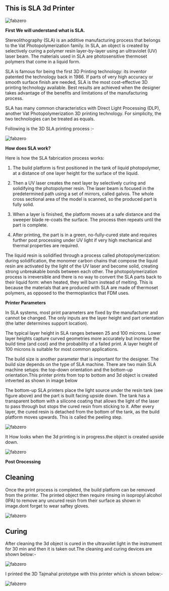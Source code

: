 
## This is SLA 3d Printer

![fabzero](img/slprinter.jpg)

**First We will understand what is SLA.**

Stereolithography (SLA) is an additive manufacturing process that belongs to the Vat Photopolymerization family. In SLA, an object is created by selectively curing a polymer resin layer-by-layer using an ultraviolet (UV) laser beam. The materials used in SLA are photosensitive thermoset polymers that come in a liquid form.

SLA is famous for being the first 3D Printing technology: its inventor patented the technology back in 1986. If parts of very high accuracy or smooth surface finish are needed, SLA is the most cost-effective 3D printing technology available. Best results are achieved when the designer takes advantage of the benefits and limitations of the manufacturing process.

SLA has many common characteristics with Direct Light Processing (DLP), another Vat Photopolymerization 3D printing technology. For simplicity, the two technologies can be treated as equals.

Following is the 3D SLA printing process :-

![fabzero](img/slaprocess.jpg)

**How does SLA work?**

Here is how the SLA fabrication process works:

1) The build platform is first positioned in the tank of liquid photopolymer, at a distance of one layer height for the surface of the liquid.

2) Then a UV laser creates the next layer by selectively curing and solidifying the photopolymer resin. The laser beam is focused in the predetermined path using a set of mirrors, called galvos. The whole cross sectional area of the model is scanned, so the produced part is fully solid.

3) When a layer is finished, the platform moves at a safe distance and the sweeper blade re-coats the surface. The process then repeats until the part is complete.

4) After printing, the part is in a green, no-fully-cured state and requires further post processing under UV light if very high mechanical and thermal properties are required.

The liquid resin is solidified through a process called photopolymerization: during solidification, the monomer carbon chains that compose the liquid resin are activated by the light of the UV laser and become solid, creating strong unbreakable bonds between each other. The photopolymerization process is irreversible and there is no way to convert the SLA parts back to their liquid form: when heated, they will burn instead of melting. This is because the materials that are produced with SLA are made of thermoset polymers, as opposed to the thermoplastics that FDM uses.


**Printer Parameters**

In SLA systems, most print parameters are fixed by the manufacturer and cannot be changed. The only inputs are the layer height and part orientation (the latter determines support location).

The typical layer height in SLA ranges between 25 and 100 microns. Lower layer heights capture curved geometries more accurately but increase the build time (and cost) and the probability of a failed print. A layer height of 100 microns is suitable for most common applications.

The build size is another parameter that is important for the designer. The build size depends on the type of SLA machine. There are two main SLA machine setups: the top-down orientation and the bottom-up orientation.This printer prints from top to bottom and 3d object is created intverted as shown in image below

The bottom-up SLA printers place the light source under the resin tank (see figure above) and the part is built facing upside down. The tank has a transparent bottom with a silicone coating that allows the light of the laser to pass through but stops the cured resin from sticking to it. After every layer, the cured resin is detached from the bottom of the tank, as the build platform moves upwards. This is called the peeling step.

![fabzero](img/bottomup.jpg)

It How looks when the 3d printing is in progress.the object is created upside down.

![fabzero](img/3dpinprogress.jpg)

**Post Orocessing**

## Cleaning

Once the print process is completed, the build platform can be removed from the printer. The printed object then require rinsing in isopropyl alcohol (IPA) to remove any uncured resin from their surface as shown in image.dont forget to wear saftey gloves.

![fabzero](img/cleaning.jpg)

## Curing

After cleaning the 3d object is cured in the ultravoilet light in the instrument for 30 min and then it is taken out.The cleaning and curing devices are shown below:-

![fabzero](img/cureclean.jpg)



I printed the 3D Tajmahal prototype with this printer which is shown below:-

![fabzero](img/taj.jpg)


